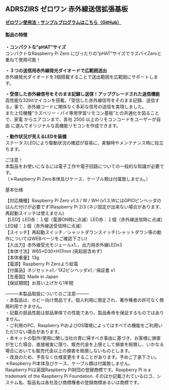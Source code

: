 <!--
---
name: ADRSZIRS
class: board
type: other
formfactor: pHAT
manufacturer: BitTradeOne
description: ADRSZIRS ゼロワン 赤外線リモコン拡張基板
url: http://bit-trade-one.co.jp/adrszirs/
github: https://github.com/bit-trade-one/RasPi-Zero-One-Series/tree/master/3rd/ADRSZIRS_IR_Sender
buy: 
image: 'adrszirs.png'
pincount: 40
eeprom: no
power:
  '1':
  '2':
ground:
  '6':
  '9':
  '14':
  '20':
  '25':
  '30':
  '34':
  '39':
pin:
  '3':
    mode: i2c
  '5':
    mode: i2c
  '31':
    name: ShutDownSW
    mode: input
    active: low
  '37':
    name: StatusLED
    mode: output
    active: high
i2c:
  '0x00':
    name: device display name
    device: chip name
-->
ADRSZIRS ゼロワン 赤外線送信拡張基板
-----------------------

<!--
<img alt="" class="wp-image-8161" sizes="(max-width: 696px) 100vw, 696px" src="http://bit-trade-one.co.jp/wp/wp-content/uploads/2018/09/2b97c59e0d360c5a60299a59363108a9.jpg" srcset="http://bit-trade-one.co.jp/wp/wp-content/uploads/2018/09/2b97c59e0d360c5a60299a59363108a9.jpg 696w, http://bit-trade-one.co.jp/wp/wp-content/uploads/2018/09/2b97c59e0d360c5a60299a59363108a9-300x129.jpg 300w"/>

![](data:image/svg+xml,%3Csvg%20xmlns=%22http://www.w3.org/2000/svg%22%20viewBox=%220%200%20%20%22%3E%3C/svg%3E)
-->

**[ゼロワン使用法・サンプルプログラムはこちら（GitHub）](https://github.com/bit-trade-one/RasPi-Zero-One-Series)**

#### 製品の特徴

**・コンパクトな”pHAT”サイズ**  
コンパクトなRaspberry Pi Zero にぴったりの”pHAT”サイズでラズパイZeroと重ねて使用可能！

**・３つの送信用赤外線発光ダイオードで広範囲送出**  
赤外線発光ダイオードを3個搭載することで送出範囲を広範囲にサポートします。

**・受信した赤外線信号をそのまま記録し送信！アップグレードされた送信機能**  
高性能な32bitマイコンを搭載、「受信した赤外線信号をそのまま記録、送信する」事で、赤外線コードに関係なく多彩な信号の送信を実現しました。  
また上位機種”ラズベリー・パイ専用学習リモコン基板”との共通化を図ることで、家電 からエアコンまで、各社 2500 以上のリモコンコードをユーザーが自由 に選んでオリジナルな高機能リモコンを作成できます。

**・動作状況が見えるLEDを装備**  
ステータスLEDにより駆動状況の確認が容易に、実験時やメンテナンス時に役立ちます。

ご注意！  
本製品をお使いになるには電子工作や電子回路についての一般的な知識が必要です。  
（＊Raspberry Pi Zero本体及びケース、ケーブル類は付属致しません。）

<!--
<img alt="" class="wp-image-8162" sizes="(max-width: 694px) 100vw, 694px" src="http://bit-trade-one.co.jp/wp/wp-content/uploads/2018/09/1e4d0df001124654768e3ea4fedc1fd3.png" srcset="http://bit-trade-one.co.jp/wp/wp-content/uploads/2018/09/1e4d0df001124654768e3ea4fedc1fd3.png 694w, http://bit-trade-one.co.jp/wp/wp-content/uploads/2018/09/1e4d0df001124654768e3ea4fedc1fd3-300x74.png 300w"/>

![](data:image/svg+xml,%3Csvg%20xmlns=%22http://www.w3.org/2000/svg%22%20viewBox=%220%200%20%20%22%3E%3C/svg%3E)
-->

基本仕様

【対応機種】Raspberry Pi Zero v1.3 / W / WH (v1.3,WにはGPIOピンヘッダのはんだ付けが必要です)Raspberry Pi 2/3 (ネジ固定が出来ない場合があります、再起動スイッチは使えません)  
【LED】LED赤：１個（電源ON時に点滅）LED赤：１個（赤外線送信時に点滅）LED緑：１個（赤外線送受信時に点滅）  
【スイッチ】再起動スイッチ／シャットダウンスイッチ(シャットダウン等の動作についてはWEBページをご確認下さい)  
【入出力】赤外線受光モジュールx1、、出力用赤外線LEDx3  
【本体寸法】W65×D30×H17mm (突起部含めず)  
【本体重量】13g  
【電源】Raspberry Pi Zeroより給電  
【付属品】ネジセットx1／1X2ピンヘッダx1／保証書 x1  
【生産国】Made in Japan  
【保証期間】お買い上げから1年間

―――本製品取扱についてのご注意―――  
・本製品は、ホビー向け商品です。個人利用に限定され、著作権者の許可なく商用利用できません。  
・記載の部品性能は部品単体での性能であり、製品寿命を保証するものではありません。  
・ご利用のPC、Raspberry PiおよびOS環境によってはすべての機能をご利用いただけない場合があります。  
・本キットの製作/使用に関し当社の責に帰すべき事由に基づき、お客様に損害が生じた場合、直接被害に限り、販売代金を上限として損害を賠償し、いかなる場合においても販売代金以上の損害を賠償しないものとします。  
・改良のため、予告なく仕様変更をすることがあります。予めご了承下さい。  
＊Raspberry Pi本体及びケース、ケーブル類は付属致しません。  
Raspberry Piは英国Raspberry Pi財団の登録商標です。Raspberry Pi is a trademark of the Raspberry Pi Foundation. そのほか記載されているロゴ、システム名、製品名は各社及び商標権者の登録商標あるいは商標です。
